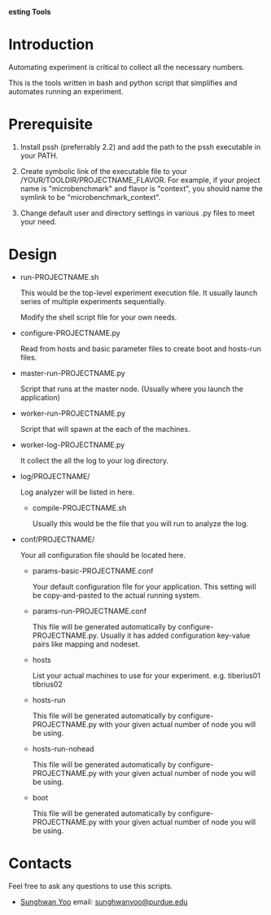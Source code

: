 **esting Tools**

Introduction
=======

Automating experiment is critical to collect all the necessary numbers.

This is the tools written in bash and python script that simplifies
and automates running an experiment.


Prerequisite
=======

1. Install pssh (preferrably 2.2) and add the path to the pssh executable in your PATH.

2. Create symbolic link of the executable file to your /YOUR/TOOLDIR/PROJECTNAME\_FLAVOR.
   For example, if your project name is "microbenchmark" and flavor is "context",
   you should name the symlink to be "microbenchmark\_context".

3. Change default user and directory settings in various .py files to meet your need.


Design
=======

  * run-PROJECTNAME.sh

    This would be the top-level experiment execution file.
    It usually launch series of multiple experiments sequentially.

    Modify the shell script file for your own needs.

  * configure-PROJECTNAME.py

    Read from hosts and basic parameter files to create boot and hosts-run files.

  * master-run-PROJECTNAME.py

    Script that runs at the master node. (Usually where you launch the application)

  * worker-run-PROJECTNAME.py

    Script that will spawn at the each of the machines.

  * worker-log-PROJECTNAME.py

    It collect the all the log to your log directory.

  * log/PROJECTNAME/

    Log analyzer will be listed in here.

    * compile-PROJECTNAME.sh
    
      Usually this would be the file that you will run to analyze the log.

  * conf/PROJECTNAME/

    Your all configuration file should be located here.

    * params-basic-PROJECTNAME.conf

      Your default configuration file for your application. This setting will be copy-and-pasted
      to the actual running system.

    * params-run-PROJECTNAME.conf

      This file will be generated automatically by configure-PROJECTNAME.py. 
      Usually it has added configuration key-value pairs like mapping and nodeset.

    * hosts

      List your actual machines to use for your experiment. e.g. tiberius01 tibrius02

    * hosts-run

      This file will be generated automatically by configure-PROJECTNAME.py with your given
      actual number of node you will be using.

    * hosts-run-nohead

      This file will be generated automatically by configure-PROJECTNAME.py with your given
      actual number of node you will be using.

    * boot

      This file will be generated automatically by configure-PROJECTNAME.py with your given
      actual number of node you will be using.

Contacts
======

Feel free to ask any questions to use this scripts.

* [Sunghwan Yoo](http://www.cs.purdue.edu/homes/yoo7/) email: <sunghwanyoo@purdue.edu>



